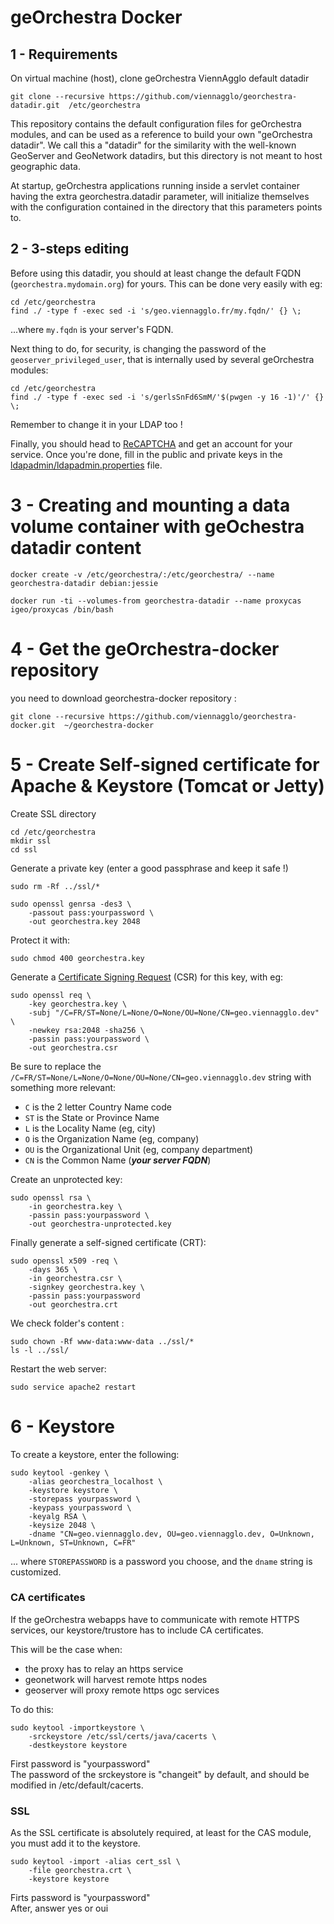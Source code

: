 # geOrchestra Docker

## 1 - Requirements 
On virtual machine (host), clone geOrchestra ViennAgglo default datadir
```shell
git clone --recursive https://github.com/viennagglo/georchestra-datadir.git  /etc/georchestra
```

This repository contains the default configuration files for geOrchestra modules, and can be used as a reference to build your own "geOrchestra datadir". We call this a "datadir" for the similarity with the well-known GeoServer and GeoNetwork datadirs, but this directory is not meant to host geographic data.  

At startup, geOrchestra applications running inside a servlet container having the extra georchestra.datadir parameter, will initialize themselves with the configuration contained in the directory that this parameters points to.  

## 2 - 3-steps editing

Before using this datadir, you should at least change the default FQDN (`georchestra.mydomain.org`) for yours.
This can be done very easily with eg:
```
cd /etc/georchestra
find ./ -type f -exec sed -i 's/geo.viennagglo.fr/my.fqdn/' {} \;
```
...where `my.fqdn` is your server's FQDN.


Next thing to do, for security, is changing the password of the `geoserver_privileged_user`, that is internally used by several geOrchestra modules:
```
cd /etc/georchestra
find ./ -type f -exec sed -i 's/gerlsSnFd6SmM/'$(pwgen -y 16 -1)'/' {} \;
```
Remember to change it in your LDAP too !


Finally, you should head to [ReCAPTCHA](https://www.google.com/recaptcha/) and get an account for your service.
Once you're done, fill in the public and private keys in the [ldapadmin/ldapadmin.properties](https://github.com/georchestra/datadir/blob/master/ldapadmin/ldapadmin.properties) file.


# 3 - Creating and mounting a data volume container with geOchestra datadir content
```shell
docker create -v /etc/georchestra/:/etc/georchestra/ --name georchestra-datadir debian:jessie
```

```shell
docker run -ti --volumes-from georchestra-datadir --name proxycas igeo/proxycas /bin/bash
```

# 4 - Get the geOrchestra-docker repository

you need to download georchestra-docker repository :
```shell
git clone --recursive https://github.com/viennagglo/georchestra-docker.git  ~/georchestra-docker
```

# 5 - Create Self-signed certificate for Apache & Keystore (Tomcat or Jetty)
Create SSL directory
```shell
cd /etc/georchestra
mkdir ssl
cd ssl
```

Generate a private key (enter a good passphrase and keep it safe !)
```shell
sudo rm -Rf ../ssl/*

sudo openssl genrsa -des3 \
	-passout pass:yourpassword \
	-out georchestra.key 2048
```

Protect it with:
```shell
sudo chmod 400 georchestra.key
```

Generate a [Certificate Signing Request](http://en.wikipedia.org/wiki/Certificate_signing_request) (CSR) for this key, with eg:
```shell
sudo openssl req \
	-key georchestra.key \
	-subj "/C=FR/ST=None/L=None/O=None/OU=None/CN=geo.viennagglo.dev" \
	-newkey rsa:2048 -sha256 \
	-passin pass:yourpassword \
	-out georchestra.csr
```

Be sure to replace the ```/C=FR/ST=None/L=None/O=None/OU=None/CN=geo.viennagglo.dev``` string with something more relevant:
 * ```C``` is the 2 letter Country Name code
 * ```ST``` is the State or Province Name
 * ```L``` is the Locality Name (eg, city)
 * ```O``` is the Organization Name (eg, company)
 * ```OU``` is the Organizational Unit (eg, company department)
 * ```CN``` is the Common Name (***your server FQDN***)

Create an unprotected key:
```shell
sudo openssl rsa \
	-in georchestra.key \
	-passin pass:yourpassword \
	-out georchestra-unprotected.key
```

Finally generate a self-signed certificate (CRT):
```shell
sudo openssl x509 -req \
	-days 365 \
	-in georchestra.csr \
	-signkey georchestra.key \
	-passin pass:yourpassword
	-out georchestra.crt
```

We check folder's content :
```shell
sudo chown -Rf www-data:www-data ../ssl/*
ls -l ../ssl/
```

Restart the web server:
```shell
sudo service apache2 restart
``` 

# 6 - Keystore

To create a keystore, enter the following:
```shell
sudo keytool -genkey \
    -alias georchestra_localhost \
    -keystore keystore \
    -storepass yourpassword \
    -keypass yourpassword \
    -keyalg RSA \
    -keysize 2048 \
    -dname "CN=geo.viennagglo.dev, OU=geo.viennagglo.dev, O=Unknown, L=Unknown, ST=Unknown, C=FR"
```
... where ```STOREPASSWORD``` is a password you choose, and the ```dname``` string is customized.

### CA certificates

If the geOrchestra webapps have to communicate with remote HTTPS services, our keystore/trustore has to include CA certificates.

This will be the case when:
 * the proxy has to relay an https service
 * geonetwork will harvest remote https nodes
 * geoserver will proxy remote https ogc services

To do this:
```shell
sudo keytool -importkeystore \
    -srckeystore /etc/ssl/certs/java/cacerts \
    -destkeystore keystore
```
First password is "yourpassword"     
The password of the srckeystore is "changeit" by default, and should be modified in /etc/default/cacerts.

### SSL

As the SSL certificate is absolutely required, at least for the CAS module, you must add it to the keystore.
```shell
sudo keytool -import -alias cert_ssl \
	-file georchestra.crt \
	-keystore keystore
```
Firts password is "yourpassword"     
After, answer yes or oui

